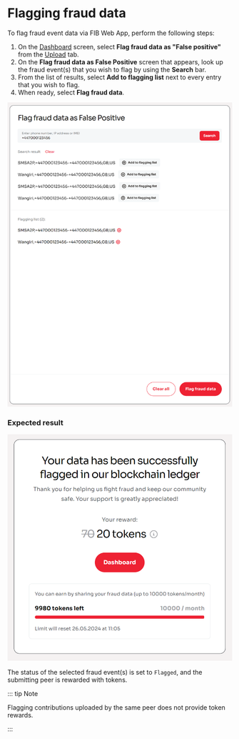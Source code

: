 # Flagging fraud data

To flag fraud event data via FIB Web App, perform the following steps:

1. On the [Dashboard](../overview/web-interface.md#dashboard) screen, select **Flag fraud data as "False positive"** from the [Upload](../overview/web-interface.md#upload) tab.
2. On the **Flag fraud data as False Positive** screen that appears, look up the fraud event(s) that you wish to flag by using the **Search** bar.
3. From the list of results, select **Add to flagging list** next to every entry that you wish to flag.
4. When ready, select **Flag fraud data**.

![Flagging fraud data](../img/s-flag.png)

### Expected result

![Fraud data successfully flagged](../img/s-flag-success.png)

The status of the selected fraud event(s) is set to `Flagged`, and the submitting peer is rewarded with tokens.

::: tip Note

Flagging contributions uploaded by the same peer does not provide token rewards.

:::
